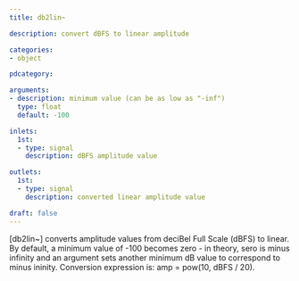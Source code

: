 ```yaml
---
title: db2lin~

description: convert dBFS to linear amplitude

categories:
- object

pdcategory:

arguments:
- description: minimum value (can be as low as "-inf")
  type: float
  default: -100

inlets:
  1st:
  - type: signal
    description: dBFS amplitude value

outlets:
  1st:
  - type: signal
    description: converted linear amplitude value

draft: false
---
```


[db2lin~] converts amplitude values from deciBel Full Scale (dBFS) to linear. By default, a minimum value of -100 becomes zero - in theory, sero is minus infinity and an argument sets another minimum dB value to correspond to minus ininity. Conversion expression is: amp = pow(10, dBFS / 20).

